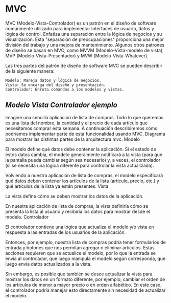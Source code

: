 # **MVC**

MVC (Modelo-Vista-Controlador) es un patrón en el diseño de software comúnmente utilizado para implementar interfaces de usuario, datos y lógica de control. Enfatiza una separación entre la lógica de negocios y su visualización. Esta "separación de preocupaciones" proporciona una mejor división del trabajo y una mejora de mantenimiento. Algunos otros patrones de diseño se basan en MVC, como MVVM (Modelo-Vista-modelo de vista), MVP (Modelo-Vista-Presentador) y MVW (Modelo-Vista-Whatever).

Las tres partes del patrón de diseño de software MVC se pueden describir de la siguiente manera:

    Modelo: Maneja datos y lógica de negocios.
    Vista: Se encarga del diseño y presentación.
    Controlador: Enruta comandos a los modelos y vistas.

## *Modelo Vista Controlador ejemplo*

Imagine una sencilla aplicación de lista de compras. Todo lo que 
queremos es una lista del nombre, la cantidad y el precio de cada 
artículo que necesitamos comprar esta semana. A continuación 
describiremos cómo podríamos implementar parte de esta funcionalidad 
usando MVC. Diagrama para mostrar las distintas partes de la 
arquitectura mvc.
Modelo

El modelo define qué datos debe contener la aplicación. Si el estado de 
estos datos cambia, el modelo generalmente notificará a la vista (para 
que la pantalla pueda cambiar según sea necesario) y, a veces, el 
controlador (si se necesita una lógica diferente para controlar la vista 
actualizada).

Volviendo a nuestra aplicación de lista de compras, el modelo 
especificará qué datos deben contener los artículos de la lista 
(artículo, precio, etc.) y qué artículos de la lista ya están presentes.
Vista

La vista define cómo se deben mostrar los datos de la aplicación.

En nuestra aplicación de lista de compras, la vista definiría cómo se 
presenta la lista al usuario y recibiría los datos para mostrar desde el 
modelo.
Controlador

El controlador contiene una lógica que actualiza el modelo y/o vista en 
respuesta a las entradas de los usuarios de la aplicación.

Entonces, por ejemplo, nuestra lista de compras podría tener formularios 
de entrada y botones que nos permitan agregar o eliminar artículos. 
Estas acciones requieren que se actualice el modelo, por lo que la 
entrada se envía al controlador, que luego manipula el modelo según 
corresponda, que luego envía datos actualizados a la vista.

Sin embargo, es posible que también se desee actualizar la vista para 
mostrar los datos en un formato diferente, por ejemplo, cambiar el orden 
de los artículos de menor a mayor precio o en orden alfabético. En este 
caso, el controlador podría manejar esto directamente sin necesidad de
actualizar el modelo.
